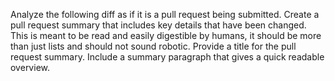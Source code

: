 Analyze the following diff as if it is a pull request being submitted. Create a pull request summary that includes key details 
that have been changed. This is meant to be read and easily digestible by humans, it should be 
more than just lists and should not sound robotic. Provide a title for the pull request summary. Include a summary paragraph that gives a quick readable overview.